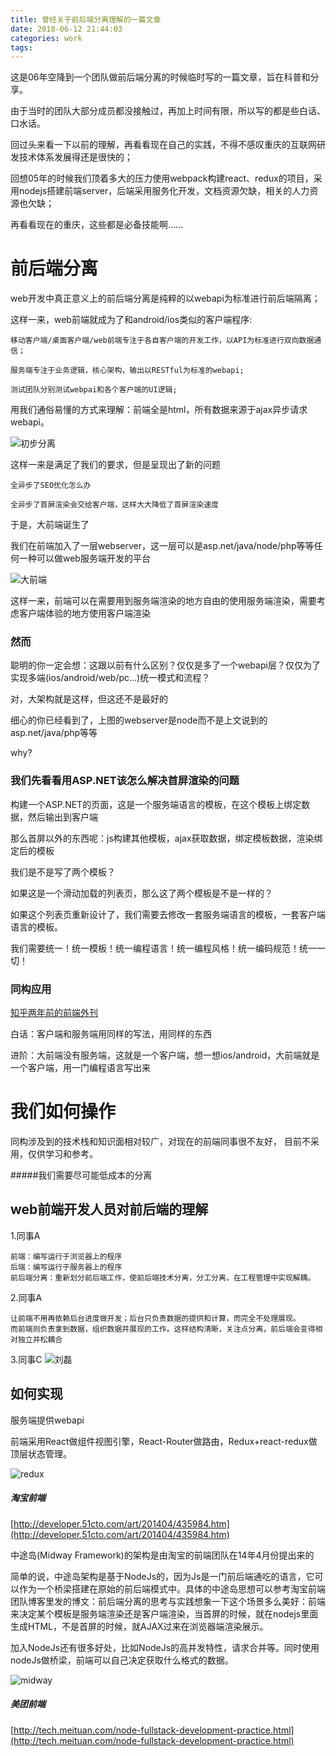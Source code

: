 ```yaml
---
title: 曾经关于前后端分离理解的一篇文章
date: 2018-06-12 21:44:03
categories: work
tags: 
---
```

这是06年空降到一个团队做前后端分离的时候临时写的一篇文章，旨在科普和分享。

由于当时的团队大部分成员都没接触过，再加上时间有限，所以写的都是些白话、口水话。

回过头来看一下以前的理解，再看看现在自己的实践，不得不感叹重庆的互联网研发技术体系发展得还是很快的；

回想05年的时候我们顶着多大的压力使用webpack构建react、redux的项目，采用nodejs搭建前端server，后端采用服务化开发，文档资源欠缺，相关的人力资源也欠缺；

再看看现在的重庆，这些都是必备技能啊……

# 前后端分离

web开发中真正意义上的前后端分离是纯粹的以webapi为标准进行前后端隔离；

这样一来，web前端就成为了和android/ios类似的客户端程序:

```
移动客户端/桌面客户端/web前端专注于各自客户端的开发工作，以API为标准进行双向数据通信；

服务端专注于业务逻辑，核心架构，输出以RESTful为标准的webapi;

测试团队分别测试webpai和各个客户端的UI逻辑;
```

用我们通俗易懂的方式来理解：前端全是html，所有数据来源于ajax异步请求webapi。

![初步分离](fe-be-youna/fenli1.jpg)

这样一来是满足了我们的要求，但是呈现出了新的问题
```
全异步了SEO优化怎么办

全异步了首屏渲染会交给客户端，这样大大降低了首屏渲染速度
```

于是，大前端诞生了

我们在前端加入了一层webserver，这一层可以是asp.net/java/node/php等等任何一种可以做web服务端开发的平台

![大前端](fe-be-youna/bigfe.jpg)

这样一来，前端可以在需要用到服务端渲染的地方自由的使用服务端渲染，需要考虑客户端体验的地方使用客户端渲染

### 然而
聪明的你一定会想：这跟以前有什么区别？仅仅是多了一个webapi层？仅仅为了实现多端(ios/android/web/pc...)统一模式和流程？

对，大架构就是这样，但这还不是最好的

细心的你已经看到了，上图的webserver是node而不是上文说到的asp.net/java/php等等

why?

### 我们先看看用ASP.NET该怎么解决首屏渲染的问题
构建一个ASP.NET的页面，这是一个服务端语言的模板，在这个模板上绑定数据，然后输出到客户端

那么首屏以外的东西呢：js构建其他模板，ajax获取数据，绑定模板数据，渲染绑定后的模板

我们是不是写了两个模板？

如果这是一个滑动加载的列表页，那么这了两个模板是不是一样的？

如果这个列表页重新设计了，我们需要去修改一套服务端语言的模板，一套客户端语言的模板。

我们需要统一！统一模板！统一编程语言！统一编程风格！统一编码规范！统一一切！

### 同构应用
[知乎两年前的前端外刊](https://zhuanlan.zhihu.com/p/19973091?columnSlug=FrontendMagazine)

白话：客户端和服务端用同样的写法，用同样的东西

进阶：大前端没有服务端，这就是一个客户端，想一想ios/android，大前端就是一个客户端，用一门编程语言写出来


# 我们如何操作
同构涉及到的技术栈和知识面相对较广，对现在的前端同事很不友好，
目前不采用，仅供学习和参考。


#####我们需要尽可能低成本的分离


## web前端开发人员对前后端的理解
1.同事A

```
前端：编写运行于浏览器上的程序
后端：编写运行于服务器上的程序
前后端分离：重新划分前后端工作，使前后端技术分离，分工分离，在工程管理中实现解耦。
```

2.同事A
```
让前端不用再依赖后台进度做开发；后台只负责数据的提供和计算，而完全不处理展现。
而前端则负责拿到数据，组织数据并展现的工作。这样结构清晰，关注点分离，前后端会变得相对独立并松耦合
```

3.同事C
![刘磊](fe-be-youna/liulei.png)


## 如何实现
服务端提供webapi

前端采用React做组件视图引擎，React-Router做路由，Redux+react-redux做顶层状态管理。

![redux](fe-be-youna/redux.png)

##### 淘宝前端
[http://developer.51cto.com/art/201404/435984.htm](http://developer.51cto.com/art/201404/435984.htm)

中途岛(Midway Framework)的架构是由淘宝的前端团队在14年4月份提出来的

简单的说，中途岛架构是基于NodeJs的，因为Js是一门前后端通吃的语言，它可以作为一个桥梁搭建在原始的前后端模式中。具体的中途岛思想可以参考淘宝前端团队博客里发的博文：前后端分离的思考与实践想象一下这个场景多么美好：前端来决定某个模板是服务端渲染还是客户端渲染，当首屏的时候，就在nodejs里面生成HTML，不是首屏的时候，就AJAX过来在浏览器端渲染展示。

加入NodeJs还有很多好处，比如NodeJs的高并发特性，请求合并等。同时使用nodeJs做桥梁，前端可以自己决定获取什么格式的数据。

![midway](fe-be-youna/midway.png)

##### 美团前端
[http://tech.meituan.com/node-fullstack-development-practice.html](http://tech.meituan.com/node-fullstack-development-practice.html)
